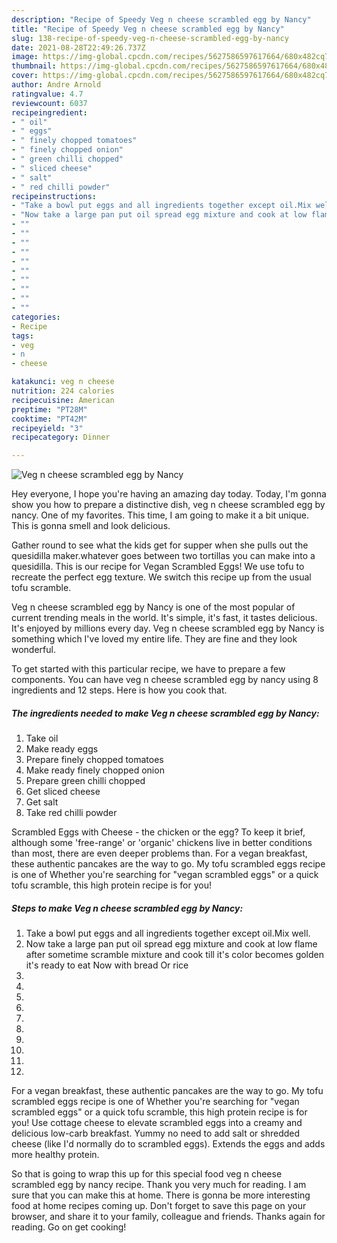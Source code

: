 ```yaml
---
description: "Recipe of Speedy Veg n cheese scrambled egg by Nancy"
title: "Recipe of Speedy Veg n cheese scrambled egg by Nancy"
slug: 138-recipe-of-speedy-veg-n-cheese-scrambled-egg-by-nancy
date: 2021-08-28T22:49:26.737Z
image: https://img-global.cpcdn.com/recipes/5627586597617664/680x482cq70/veg-n-cheese-scrambled-egg-by-nancy-recipe-main-photo.jpg
thumbnail: https://img-global.cpcdn.com/recipes/5627586597617664/680x482cq70/veg-n-cheese-scrambled-egg-by-nancy-recipe-main-photo.jpg
cover: https://img-global.cpcdn.com/recipes/5627586597617664/680x482cq70/veg-n-cheese-scrambled-egg-by-nancy-recipe-main-photo.jpg
author: Andre Arnold
ratingvalue: 4.7
reviewcount: 6037
recipeingredient:
- " oil"
- " eggs"
- " finely chopped tomatoes"
- " finely chopped onion"
- " green chilli chopped"
- " sliced cheese"
- " salt"
- " red chilli powder"
recipeinstructions:
- "Take a bowl put eggs and all ingredients together except oil.Mix well."
- "Now take a large pan put oil spread egg mixture and cook at low flame after sometime scramble mixture and cook till it&#39;s color becomes golden it&#39;s ready to eat Now with bread Or rice"
- ""
- ""
- ""
- ""
- ""
- ""
- ""
- ""
- ""
- ""
categories:
- Recipe
tags:
- veg
- n
- cheese

katakunci: veg n cheese 
nutrition: 224 calories
recipecuisine: American
preptime: "PT28M"
cooktime: "PT42M"
recipeyield: "3"
recipecategory: Dinner

---
```



![Veg n cheese scrambled egg by Nancy](https://img-global.cpcdn.com/recipes/5627586597617664/680x482cq70/veg-n-cheese-scrambled-egg-by-nancy-recipe-main-photo.jpg)

Hey everyone, I hope you're having an amazing day today. Today, I'm gonna show you how to prepare a distinctive dish, veg n cheese scrambled egg by nancy. One of my favorites. This time, I am going to make it a bit unique. This is gonna smell and look delicious.

Gather round to see what the kids get for supper when she pulls out the quesidilla maker.whatever goes between two tortillas you can make into a quesidilla. This is our recipe for Vegan Scrambled Eggs! We use tofu to recreate the perfect egg texture. We switch this recipe up from the usual tofu scramble.

Veg n cheese scrambled egg by Nancy is one of the most popular of current trending meals in the world. It's simple, it's fast, it tastes delicious. It's enjoyed by millions every day. Veg n cheese scrambled egg by Nancy is something which I've loved my entire life. They are fine and they look wonderful.


To get started with this particular recipe, we have to prepare a few components. You can have veg n cheese scrambled egg by nancy using 8 ingredients and 12 steps. Here is how you cook that.

<!--inarticleads1-->

##### The ingredients needed to make Veg n cheese scrambled egg by Nancy:

1. Take  oil
1. Make ready  eggs
1. Prepare  finely chopped tomatoes
1. Make ready  finely chopped onion
1. Prepare  green chilli chopped
1. Get  sliced cheese
1. Get  salt
1. Take  red chilli powder


Scrambled Eggs with Cheese - the chicken or the egg? To keep it brief, although some &#39;free-range&#39; or &#39;organic&#39; chickens live in better conditions than most, there are even deeper problems than. For a vegan breakfast, these authentic pancakes are the way to go. My tofu scrambled eggs recipe is one of Whether you&#39;re searching for &#34;vegan scrambled eggs&#34; or a quick tofu scramble, this high protein recipe is for you! 

<!--inarticleads2-->

##### Steps to make Veg n cheese scrambled egg by Nancy:

1. Take a bowl put eggs and all ingredients together except oil.Mix well.
1. Now take a large pan put oil spread egg mixture and cook at low flame after sometime scramble mixture and cook till it&#39;s color becomes golden it&#39;s ready to eat Now with bread Or rice
1. 
1. 
1. 
1. 
1. 
1. 
1. 
1. 
1. 
1. 


For a vegan breakfast, these authentic pancakes are the way to go. My tofu scrambled eggs recipe is one of Whether you&#39;re searching for &#34;vegan scrambled eggs&#34; or a quick tofu scramble, this high protein recipe is for you! Use cottage cheese to elevate scrambled eggs into a creamy and delicious low-carb breakfast. Yummy no need to add salt or shredded cheese (like I&#39;d normally do to scrambled eggs). Extends the eggs and adds more healthy protein. 

So that is going to wrap this up for this special food veg n cheese scrambled egg by nancy recipe. Thank you very much for reading. I am sure that you can make this at home. There is gonna be more interesting food at home recipes coming up. Don't forget to save this page on your browser, and share it to your family, colleague and friends. Thanks again for reading. Go on get cooking!
